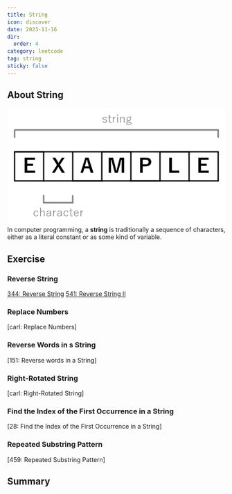 ```yaml
---
title: String
icon: discover
date: 2023-11-16
dir:
  order: 4
category: leetcode
tag: string
sticky: false
---
```


## About String
![string](../../../../assets/leetcode/string.png)
In computer programming, a **string** is traditionally a sequence of characters, either as a literal constant or as some kind of variable.

## Exercise
### Reverse String
[344: Reverse String](344_reverse_string.md)
[541: Reverse String II](541_reverse_string_ii.md)

### Replace Numbers
[carl: Replace Numbers]

### Reverse Words in s String
[151: Reverse words in a String]

### Right-Rotated String
[carl: Right-Rotated String]

### Find the Index of the First Occurrence in a String
[28: Find the Index of the First Occurrence in a String]

### Repeated Substring Pattern
[459: Repeated Substring Pattern]

## Summary
